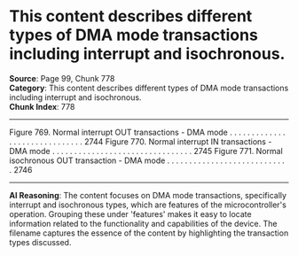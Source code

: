 # This content describes different types of DMA mode transactions including interrupt and isochronous.

**Source**: Page 99, Chunk 778  
**Category**: This content describes different types of DMA mode transactions including interrupt and isochronous.  
**Chunk Index**: 778

---

Figure 769. Normal interrupt OUT transactions - DMA mode . . . . . . . . . . . . . . . . . . . . . . . . . . . . . . 2744
Figure 770. Normal interrupt IN transactions - DMA mode . . . . . . . . . . . . . . . . . . . . . . . . . . . . . . . . 2745
Figure 771. Normal isochronous OUT transaction - DMA mode . . . . . . . . . . . . . . . . . . . . . . . . . . . . 2746

---

**AI Reasoning**: The content focuses on DMA mode transactions, specifically interrupt and isochronous types, which are features of the microcontroller's operation. Grouping these under 'features' makes it easy to locate information related to the functionality and capabilities of the device. The filename captures the essence of the content by highlighting the transaction types discussed.
